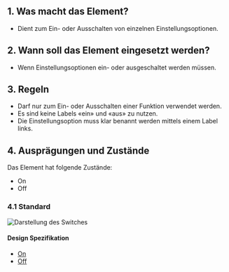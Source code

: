 ## 1. Was macht das Element?
*   Dient zum Ein- oder Ausschalten von einzelnen Einstellungsoptionen.

## 2. Wann soll das Element eingesetzt werden?
*   Wenn Einstellungsoptionen ein- oder ausgeschaltet werden müssen.

## 3. Regeln
*   Darf nur zum Ein- oder Ausschalten einer Funktion verwendet werden.
*   Es sind keine Labels «ein» und «aus» zu nutzen.
*   Die Einstellungsoption muss klar benannt werden mittels einem Label links.

## 4. Ausprägungen und Zustände
Das Element hat folgende Zustände:
*   On
*   Off

### 4.1 Standard
![Darstellung des Switches](https://raw.githubusercontent.com/sbb-design-systems/design-system-mobile-documentation/doku-update/documentation/switch/images/ME09_Standard.png 'class: image')

#### Design Spezifikation
*   [On](https://sbb.invisionapp.com/d/main#/console/14051805/312301065/inspect)
*   [Off](https://sbb.invisionapp.com/d/main#/console/14051805/312301064/inspect)